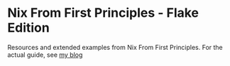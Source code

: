 # Nix From First Principles - Flake Edition

Resources and extended examples from Nix From First Principles.
For the actual guide, see [my blog](https://tonyfinn.com/blog/nix-from-first-principles-flake-edition/)
